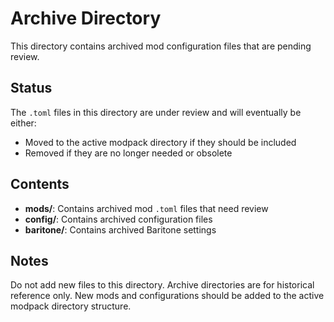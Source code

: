# Archive Directory

This directory contains archived mod configuration files that are pending review.

## Status

The `.toml` files in this directory are under review and will eventually be either:
- Moved to the active modpack directory if they should be included
- Removed if they are no longer needed or obsolete

## Contents

- **mods/**: Contains archived mod `.toml` files that need review
- **config/**: Contains archived configuration files
- **baritone/**: Contains archived Baritone settings

## Notes

Do not add new files to this directory. Archive directories are for historical
reference only. New mods and configurations should be added to the active
modpack directory structure.
